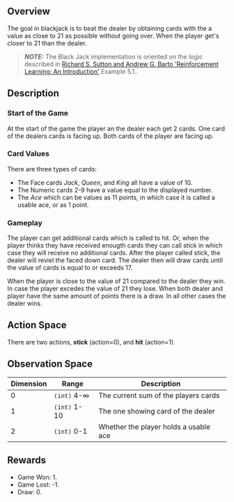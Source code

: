 ## Overview

The goal in blackjack is to beat the dealer by obtaining cards with the a value as close to 21 as possible without going over. When the player get's closer to 21 than the dealer.

> **_NOTE:_** The Black Jack implementation is oriented on the logic described in [Richard S. Sutton and Andrew G. Barto 'Reinforcement Learning: An Introduction'](https://www.amazon.de/-/en/Richard-S-Sutton/dp/0262193981) Example 5.1..

## Description

### Start of the Game

At the start of the game the player an the dealer each get 2 cards. One card of the dealers cards is facing up. Both cards of the player are facing up.

### Card Values

There are three types of cards:

- The Face cards *Jack*, *Queen*, and *King* all have a value of 10.
- The Numeric cards 2-9 have a value equal to the displayed number.
- The *Ace* which can be values as 11 points, in which case it is called a usable ace, or as 1 point.

### Gameplay

The player can get additional cards which is called to hit. Or, when the player thinks they have received enougth cards they can call stick in which case they will receive no additional cards. After the player called stick, the dealer will reviel the faced down card. The dealer then will draw cards until the value of cards is equal to or exceeds 17.

When the player is close to the value of 21 compared to the dealer they win. In case the player excedes the value of 21 they lose. When both dealer and player have the same amount of points there is a draw. In all other cases the dealer wins.

## Action Space

There are two actions, **stick** (action=0), and **hit** (action=1).

## Observation Space

 | Dimension | Range        | Description                           |
 | --------- | ------------ | ------------------------------------- |
 | 0         | `(int)` 4-∞  | The current sum of the players cards  |
 | 1         | `(int)` 1-10 | The one showing card of the dealer    |
 | 2         | `(int)` 0-1  | Whether the player holds a usable ace |

 ## Rewards

 - Game Won: 1.
 - Game Lost: -1.
 - Draw: 0.